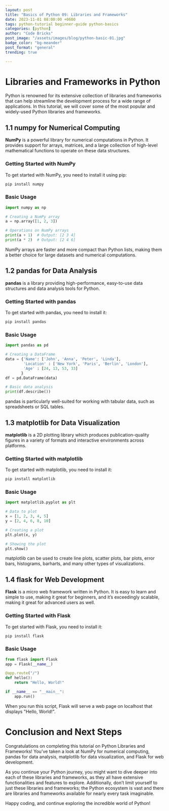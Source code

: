 ```yaml
---
layout: post
title: "Basics of Python 09: Libraries and Frameworks"
date: 2023-11-01 08:00:00 +0600
tags: python-tutorial beginner-guide python-basics
categories: [python]
author: "Code Bricks"
post_image: "/assets/images/blog/python-basic-01.jpg"
badge_color: "bg-meander"
post_format: "general"
trending: true

---
```


# Libraries and Frameworks in Python

Python is renowned for its extensive collection of libraries and frameworks that can help streamline the development process for a wide range of applications. In this tutorial, we will cover some of the most popular and widely-used Python libraries and frameworks.

## 1.1 numpy for Numerical Computing

**NumPy** is a powerful library for numerical computations in Python. It provides support for arrays, matrices, and a large collection of high-level mathematical functions to operate on these data structures.

### Getting Started with NumPy

To get started with NumPy, you need to install it using pip:

```bash
pip install numpy
```

### Basic Usage

```python
import numpy as np

# Creating a NumPy array
a = np.array([1, 2, 3])

# Operations on NumPy arrays
print(a + 1)  # Output: [2 3 4]
print(a * 2)  # Output: [2 4 6]
```

NumPy arrays are faster and more compact than Python lists, making them a better choice for large datasets and numerical computations.

## 1.2 pandas for Data Analysis

**pandas** is a library providing high-performance, easy-to-use data structures and data analysis tools for Python.

### Getting Started with pandas

To get started with pandas, you need to install it:

```bash
pip install pandas
```

### Basic Usage

```python
import pandas as pd

# Creating a DataFrame
data = {'Name': ['John', 'Anna', 'Peter', 'Linda'],
        'Location' : ['New York', 'Paris', 'Berlin', 'London'],
        'Age' : [24, 13, 53, 33]
       }
df = pd.DataFrame(data)

# Basic data analysis
print(df.describe())
```

pandas is particularly well-suited for working with tabular data, such as spreadsheets or SQL tables.

## 1.3 matplotlib for Data Visualization

**matplotlib** is a 2D plotting library which produces publication-quality figures in a variety of formats and interactive environments across platforms.

### Getting Started with matplotlib

To get started with matplotlib, you need to install it:

```bash
pip install matplotlib
```

### Basic Usage

```python
import matplotlib.pyplot as plt

# Data to plot
x = [1, 2, 3, 4, 5]
y = [2, 4, 6, 8, 10]

# Creating a plot
plt.plot(x, y)

# Showing the plot
plt.show()
```

matplotlib can be used to create line plots, scatter plots, bar plots, error bars, histograms, barharts, and many other types of visualizations.

## 1.4 flask for Web Development

**Flask** is a micro web framework written in Python. It is easy to learn and simple to use, making it great for beginners, and it’s exceedingly scalable, making it great for advanced users as well.

### Getting Started with Flask

To get started with Flask, you need to install it:

```bash
pip install flask
```

### Basic Usage

```python
from flask import Flask
app = Flask(__name__)

@app.route("/")
def hello():
    return "Hello, World!"

if __name__ == "__main__":
    app.run()
```

When you run this script, Flask will serve a web page on localhost that displays "Hello, World!".

# Conclusion and Next Steps

Congratulations on completing this tutorial on Python Libraries and Frameworks! You’ve taken a look at NumPy for numerical computing, pandas for data analysis, matplotlib for data visualization, and Flask for web development.

As you continue your Python journey, you might want to dive deeper into each of these libraries and frameworks, as they all have extensive functionalities and features to explore. Additionally, don’t limit yourself to just these libraries and frameworks; the Python ecosystem is vast and there are libraries and frameworks available for nearly every task imaginable.

Happy coding, and continue exploring the incredible world of Python!